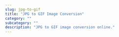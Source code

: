 ```yaml
---
slug: jpg-to-gif
title: "JPG to GIF Image Conversion"
category: ""
subcategory: ""
description: "JPG to GIF image conversion online."
---
```


